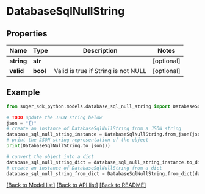 # DatabaseSqlNullString


## Properties

Name | Type | Description | Notes
------------ | ------------- | ------------- | -------------
**string** | **str** |  | [optional] 
**valid** | **bool** | Valid is true if String is not NULL | [optional] 

## Example

```python
from suger_sdk_python.models.database_sql_null_string import DatabaseSqlNullString

# TODO update the JSON string below
json = "{}"
# create an instance of DatabaseSqlNullString from a JSON string
database_sql_null_string_instance = DatabaseSqlNullString.from_json(json)
# print the JSON string representation of the object
print(DatabaseSqlNullString.to_json())

# convert the object into a dict
database_sql_null_string_dict = database_sql_null_string_instance.to_dict()
# create an instance of DatabaseSqlNullString from a dict
database_sql_null_string_from_dict = DatabaseSqlNullString.from_dict(database_sql_null_string_dict)
```
[[Back to Model list]](../README.md#documentation-for-models) [[Back to API list]](../README.md#documentation-for-api-endpoints) [[Back to README]](../README.md)


